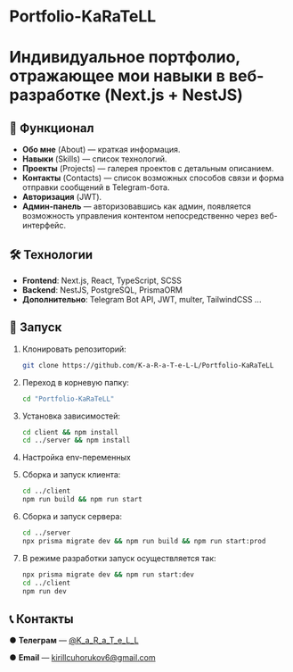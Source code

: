 # Portfolio-KaRaTeLL

# Индивидуальное портфолио, отражающее мои навыки в веб-разработке (Next.js + NestJS)

## 📌 Функционал  

- **Обо мне** (About) — краткая информация.  
- **Навыки** (Skills) — список технологий.  
- **Проекты** (Projects) — галерея проектов с детальным описанием.  
- **Контакты** (Contacts) — список возможных способов связи и форма отправки сообщений в Telegram-бота.  
- **Авторизация** (JWT).
- **Админ-панель** — авторизовавшись как админ, появляется возможность управления контентом непосредственно через веб-интерфейс.

## 🛠️ Технологии  

- **Frontend**: Next.js, React, TypeScript, SCSS  
- **Backend**: NestJS, PostgreSQL, PrismaORM  
- **Дополнительно**: Telegram Bot API, JWT, multer, TailwindCSS ...

## 🚀 Запуск

1. Клонировать репозиторий:  
   ```bash
   git clone https://github.com/K-a-R-a-T-e-L-L/Portfolio-KaRaTeLL

2. Переход в корневую папку:
   ```bash
   cd "Portfolio-KaRaTeLL"

3. Установка зависимостей:
   ```bash
   cd client && npm install
   cd ../server && npm install

4. Настройка env-переменных

5. Сборка и запуск клиента:
   ```bash
   cd ../client
   npm run build && npm run start

6. Сборка и запуск сервера:
   ```bash
   cd ../server
   npx prisma migrate dev && npm run build && npm run start:prod

7. В режиме разработки запуск осуществляется так:
   ```bash
   npx prisma migrate dev && npm run start:dev
   cd ../client
   npm run dev

## 📞 Контакты
   ● **Телеграм** — [@K_a_R_a_T_e_L_L](https://t.me/K_a_R_a_T_e_L_L)
   
   ● **Email** — kirillcuhorukov6@gmail.com
